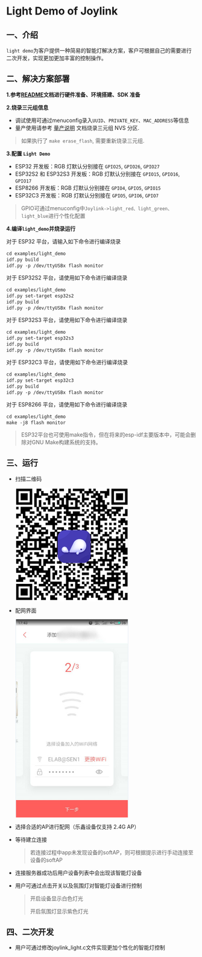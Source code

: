 # Light Demo of Joylink

## 一、介绍

`light demo`为客户提供一种简易的智能灯解决方案，客户可根据自己的需要进行二次开发，实现更加更加丰富的控制操作。

## 二、解决方案部署

**1.参考[README](../../README.md)文档进行硬件准备、环境搭建、SDK 准备**

**2.烧录三元组信息**

- 调试使用可通过menuconfig录入`UUID`、`PRIVATE_KEY`、`MAC_ADDRESS`等信息
- 量产使用请参考 [量产说明](../../docs/md/量产说明) 文档烧录三元组 NVS 分区.

> 如果执行了 `make erase_flash`, 需要重新烧录三元组.

**3.配置 `Light Demo`**

- ESP32 开发板：RGB 灯默认分别接在 `GPIO25`, `GPIO26`, `GPIO27`
- ESP32S2 和 ESP32S3 开发板：RGB 灯默认分别接在 `GPIO15`, `GPIO16`, `GPIO17`
- ESP8266 开发板：RGB 灯默认分别接在 `GPIO4`, `GPIO5`, `GPIO15`
- ESP32C3 开发板：RGB 灯默认分别接在 `GPIO5`, `GPIO6`, `GPIO7`

>GPIO可通过menuconfig中`Joylink->light_red、light_green、light_blue`进行个性化配置

**4.编译`light_demo`并烧录运行**

对于 ESP32 平台，请输入如下命令进行编译烧录

```
cd examples/light_demo
idf.py build
idf.py -p /dev/ttyUSBx flash monitor
```

对于 ESP32S2 平台，请使用如下命令进行编译烧录

```
cd examples/light_demo
idf.py set-target esp32s2
idf.py build
idf.py -p /dev/ttyUSBx flash monitor
```

对于 ESP32S3 平台，请使用如下命令进行编译烧录

```
cd examples/light_demo
idf.py set-target esp32s3
idf.py build
idf.py -p /dev/ttyUSBx flash monitor
```

对于 ESP32C3 平台，请使用如下命令进行编译烧录

```
cd examples/light_demo
idf.py set-target esp32c3
idf.py build
idf.py -p /dev/ttyUSBx flash monitor
```

对于 ESP8266 平台，请使用如下命令进行编译烧录

```
cd examples/light_demo
make -j8 flash monitor
```

>ESP32平台也可使用make指令，但在将来的esp-idf主要版本中，可能会删除对GNU Make构建系统的支持。

## 三、运行

* 扫描二维码

    <img src="../../docs/_picture/Demo二维码.jpg" width = "300" alt="i2c hardware" align=center />
    
* 配网界面

    <img src="../../docs/_picture/微联APP-配网界面.jpg" width = "300" alt="i2c hardware" align=center />
    
* 选择合适的AP进行配网（乐鑫设备仅支持 2.4G AP）

* 等待建立连接

    >若连接过程中app未发现设备的softAP，则可根据提示进行手动连接至设备的softAP
    
* 连接服务器成功后用户设备列表中会出现该智能灯设备


* 用户可通过点击开关以及氛围灯对智能灯设备进行控制

    > 开启设备显示白色灯光
    >
    > 开启氛围灯显示紫色灯光

## 四、二次开发

* 用户可通过修改joylink_light.c文件实现更加个性化的智能灯控制

